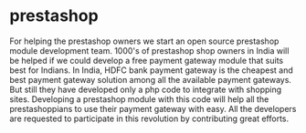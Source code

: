prestashop
==========

For helping the prestashop owners we start an open source prestashop module development team. 1000's of prestashop shop owners in India will be helped if we could develop a free payment gateway module that suits best for Indians. In India, HDFC bank payment gateway is the cheapest and best payment gateway solution among all the available payment gateways. But still they have developed only a php code to integrate with shopping sites. Developing a prestashop module with this code will help all the prestashoppians to use their payment gateway with easy. All the developers are requested to participate in this revolution by contributing great efforts.
